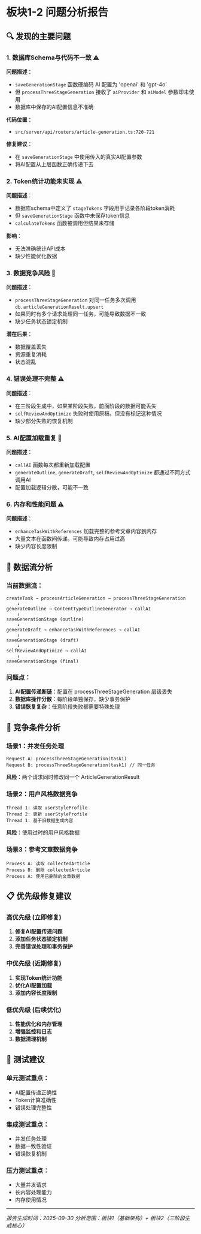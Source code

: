 # 板块1-2 问题分析报告

## 🔍 发现的主要问题

### 1. 数据库Schema与代码不一致 ⚠️

**问题描述**：
- `saveGenerationStage` 函数硬编码 AI 配置为 'openai' 和 'gpt-4o'
- 但 `processThreeStageGeneration` 接收了 `aiProvider` 和 `aiModel` 参数却未使用
- 数据库中保存的AI配置信息不准确

**代码位置**：
- `src/server/api/routers/article-generation.ts:720-721`

**修复建议**：
- 在 `saveGenerationStage` 中使用传入的真实AI配置参数
- 将AI配置从上层函数正确传递下去

### 2. Token统计功能未实现 ⚠️

**问题描述**：
- 数据库schema中定义了 `stageTokens` 字段用于记录各阶段token消耗
- 但 `saveGenerationStage` 函数中未保存token信息
- `calculateTokens` 函数被调用但结果未存储

**影响**：
- 无法准确统计API成本
- 缺少性能优化数据

### 3. 数据竞争风险 🚨

**问题描述**：
- `processThreeStageGeneration` 对同一任务多次调用 `db.articleGenerationResult.upsert`
- 如果同时有多个请求处理同一任务，可能导致数据不一致
- 缺少任务状态锁定机制

**潜在后果**：
- 数据覆盖丢失
- 资源重复消耗
- 状态混乱

### 4. 错误处理不完整 ⚠️

**问题描述**：
- 在三阶段生成中，如果某阶段失败，前面阶段的数据可能丢失
- `selfReviewAndOptimize` 失败时使用原稿，但没有标记这种情况
- 缺少部分失败的恢复机制

### 5. AI配置加载重复 🔧

**问题描述**：
- `callAI` 函数每次都重新加载配置
- `generateOutline`, `generateDraft`, `selfReviewAndOptimize` 都通过不同方式调用AI
- 配置加载逻辑分散，可能不一致

### 6. 内存和性能问题 ⚠️

**问题描述**：
- `enhanceTaskWithReferences` 加载完整的参考文章内容到内存
- 大量文本在函数间传递，可能导致内存占用过高
- 缺少内容长度限制

## 🔧 数据流分析

### 当前数据流：
```
createTask → processArticleGeneration → processThreeStageGeneration
    ↓
generateOutline → ContentTypeOutlineGenerator → callAI
    ↓
saveGenerationStage (outline)
    ↓
generateDraft → enhanceTaskWithReferences → callAI
    ↓
saveGenerationStage (draft)
    ↓
selfReviewAndOptimize → callAI
    ↓
saveGenerationStage (final)
```

### 问题点：
1. **AI配置传递断链**：配置在 processThreeStageGeneration 层级丢失
2. **数据库操作分散**：每阶段单独保存，缺少事务保护
3. **错误恢复复杂**：任意阶段失败都需要特殊处理

## 🚨 竞争条件分析

### 场景1：并发任务处理
```
Request A: processThreeStageGeneration(task1)
Request B: processThreeStageGeneration(task1) // 同一任务
```
**风险**：两个请求同时修改同一个 ArticleGenerationResult

### 场景2：用户风格数据竞争
```
Thread 1: 读取 userStyleProfile
Thread 2: 更新 userStyleProfile
Thread 1: 基于旧数据生成内容
```
**风险**：使用过时的用户风格数据

### 场景3：参考文章数据竞争
```
Process A: 读取 collectedArticle
Process B: 删除 collectedArticle
Process A: 使用已删除的文章数据
```

## 📋 优先级修复建议

### 高优先级 (立即修复)
1. **修复AI配置传递问题**
2. **添加任务状态锁定机制**
3. **完善错误处理和事务保护**

### 中优先级 (近期修复)
1. **实现Token统计功能**
2. **优化AI配置加载**
3. **添加内容长度限制**

### 低优先级 (后续优化)
1. **性能优化和内存管理**
2. **增强监控和日志**
3. **数据清理机制**

## 🧪 测试建议

### 单元测试重点：
- AI配置传递正确性
- Token计算准确性
- 错误处理完整性

### 集成测试重点：
- 并发任务处理
- 数据一致性验证
- 错误恢复机制

### 压力测试重点：
- 大量并发请求
- 长内容处理能力
- 内存使用情况

---

*报告生成时间：2025-09-30*
*分析范围：板块1（基础架构）+ 板块2（三阶段生成核心）*